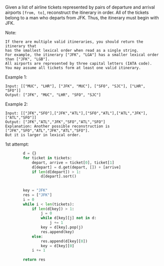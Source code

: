 Given a list of airline tickets represented by pairs of departure and arrival airports `[from, to]`, reconstruct the itinerary in order. All of the tickets belong to a man who departs from JFK. Thus, the itinerary must begin with JFK.

Note:
```
If there are multiple valid itineraries, you should return the itinerary that
has the smallest lexical order when read as a single string. 
For example, the itinerary ["JFK", "LGA"] has a smaller lexical order than ["JFK", "LGB"].
All airports are represented by three capital letters (IATA code).
You may assume all tickets form at least one valid itinerary.
```
Example 1:
```
Input: [["MUC", "LHR"], ["JFK", "MUC"], ["SFO", "SJC"], ["LHR", "SFO"]]
Output: ["JFK", "MUC", "LHR", "SFO", "SJC"]
```
Example 2:
```
Input: [["JFK","SFO"],["JFK","ATL"],["SFO","ATL"],["ATL","JFK"],["ATL","SFO"]]
Output: ["JFK","ATL","JFK","SFO","ATL","SFO"]
Explanation: Another possible reconstruction is ["JFK","SFO","ATL","JFK","ATL","SFO"].
But it is larger in lexical order.
```

1st attempt:
```python
        d = {}
        for ticket in tickets:
            depart, arrive = ticket[0], ticket[1]
            d[depart] = d.get(depart, []) + [arrive]
            if len(d[depart]) > 1:
                d[depart].sort()
    
        
        key = "JFK"
        res = ["JFK"]
        i = 0
        while i < len(tickets):
            if len(d[key]) > 1:
                j = 0
                while d[key][j] not in d:
                    j += 1
                key = d[key].pop(j)
                res.append(key)    
            else:
                res.append(d[key][0])
                key = d[key][0]
            i += 1
        
        return res 
```
